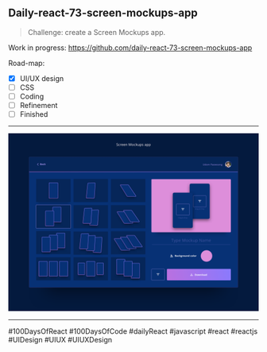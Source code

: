 ## Daily-react-73-screen-mockups-app

> Challenge: create a Screen Mockups app.

Work in progress: https://github.com/daily-react-73-screen-mockups-app


Road-map:

- [x] UI/UX design
- [ ] CSS
- [ ] Coding
- [ ] Refinement
- [ ] Finished

---

![Alt text](src/images/daily-react-73-screen-mockups-app.png?raw=true "App UI")


---

#100DaysOfReact #100DaysOfCode #dailyReact #javascript #react #reactjs #UIDesign #UIUX #UIUXDesign
